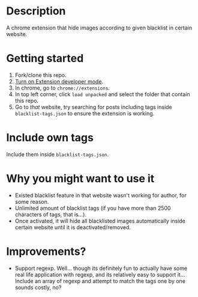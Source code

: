 # Description
A chrome extension that hide images according to given blacklist in certain website.

# Getting started
1. Fork/clone this repo.
2. [Turn on Extension developer mode](https://developer.chrome.com/docs/extensions/mv3/faq/#faq-dev-01).
3. In chrome, go to `chrome://extensions`.
4. In top left corner, click `load unpacked` and select the folder that contain this repo.
5. Go to *that* website, try searching for posts including tags inside `blacklist-tags.json` to ensure the extension is working.

# Include own tags
Include them inside `blacklist-tags.json`.

# Why you might want to use it
* Existed blacklist feature in that website wasn't working for author, for some reason.
* Unlimited amount of blacklist tags (if you have more than 2500 characters of tags, that is...).
* Once activated, it will hide all blacklisted images automatically inside certain website until it is deactivated/removed.

# Improvements?
* Support regexp.
  Well... though its definitely fun to actually have some real life application
  with regexp, and its relatively easy to support it... Include an array
  of regexp and attempt to match the tags one by one sounds costly, no?
